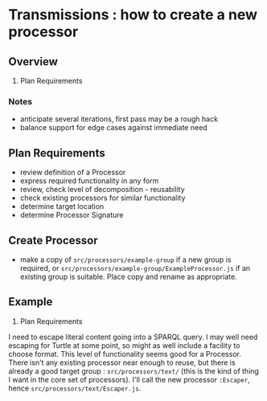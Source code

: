 
# Transmissions : how to create a new processor

## Overview

1. Plan Requirements

### Notes

* anticipate several iterations, first pass may be a rough hack
* balance support for edge cases against immediate need

## Plan Requirements

* review definition of a Processor
* express required functionality in any form
* review, check level of decomposition - reusability
* check existing processors for similar functionality
* determine target location
* determine Processor Signature

## Create Processor

* make a copy of `src/processors/example-group` if a new group is required, or `src/processors/example-group/ExampleProcessor.js` if an existing group is suitable. Place copy and rename as appropriate.

## Example

1. Plan Requirements

I need to escape literal content going into a SPARQL query. I may well need escaping for Turtle at some point, so might as well include a facility to choose format. This level of functionality seems good for a Processor. There isn't any existing processor near enough to reuse, but there is already a good target group : `src/processors/text/` (this is the kind of thing I want in the core set of processors). I'll call the new processor `:Escaper`, hence `src/processors/text/Escaper.js`.
